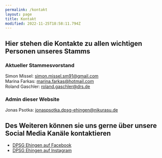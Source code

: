 ```yaml
---
permalink: /kontakt
layout: page
title: Kontakt
modified: 2022-11-25T18:58:11.794Z
---
```

## Hier stehen die Kontakte zu allen wichtigen Personen unseres Stamms

### Aktueller Stammesvorstand
Simon Missel: [simon.missel.sm91@gmail.com](mailto:simon.missel.sm91@gmail.com)<br/>
Marina Farkas: [marina.farkas@hotmail.com](mailto:marina.farkas@hotmail.com)<br/>
Roland Gaschler: [roland.gaschler@drs.de](mailto:roland.gaschler@drs.de)

### Admin dieser Website
Jonas Psotka: [jonaspsotka.dpsg-ehingen@nikurasu.de](mailto:jonaspsotka.dpsg-ehingen@nikurasu.de)

## Des Weiteren können sie uns gerne über unsere Social Media Kanäle kontaktieren
- [DPSG Ehingen auf Facebook](https://www.facebook.com/DPSGEhingen.Donau)
- [DPSG Ehingen auf Instagram](https://www.instagram.com/dpsg_ehingen)
